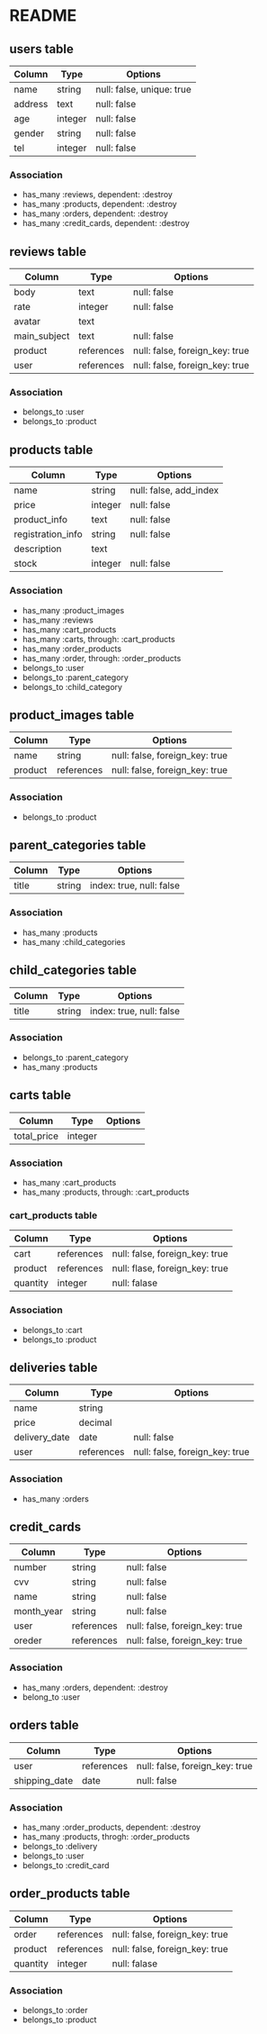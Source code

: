 # README

## users table

|Column|Type|Options|
|------|----|-------|
|name|string|null: false, unique: true|
|address|text|null: false|
|age|integer|null: false|
|gender|string|null: false|
|tel|integer|null: false|


### Association
- has_many :reviews, dependent: :destroy
- has_many :products, dependent: :destroy
- has_many :orders, dependent: :destroy
- has_many :credit_cards, dependent: :destroy


## reviews table
|Column|Type|Options|
|------|----|-------|
|body|text|null: false|
|rate|integer|null: false|
|avatar|text|
|main_subject|text|null: false|
|product|references|null: false, foreign_key: true|
|user|references|null: false, foreign_key: true|


### Association
- belongs_to :user
- belongs_to :product


## products table
|Column|Type|Options|
|------|----|-------|
|name|string|null: false, add_index|
|price|integer|null: false|
|product_info|text|null: false|
|registration_info|string|null: false|
|description|text|
|stock|integer|null: false|


### Association
- has_many :product_images
- has_many :reviews
- has_many :cart_products
- has_many :carts, through: :cart_products
- has_many :order_products
- has_many :order, through: :order_products
- belongs_to :user
- belongs_to :parent_category
- belongs_to :child_category


## product_images table
|Column|Type|Options|
|------|----|-------|
|name|string|null: false, foreign_key: true|
|product|references|null: false, foreign_key: true|


### Association
- belongs_to :product


## parent_categories table
|Column|Type|Options|
|------|----|-------|
|title|string|index: true, null: false|


### Association
- has_many :products
- has_many :child_categories


## child_categories table
|Column|Type|Options|
|------|----|-------|
|title|string|index: true, null: false|


### Association
- belongs_to :parent_category
- has_many :products


## carts table
|Column|Type|Options|
|------|----|-------|
|total_price|integer|


### Association
- has_many :cart_products
- has_many :products, through: :cart_products


### cart_products table
|Column|Type|Options|
|------|----|-------|
|cart|references|null: false, foreign_key: true|
|product|references|null: flase, foreign_key: true|
|quantity|integer|null: falase|


### Association
- belongs_to :cart
- belongs_to :product


## deliveries table
|Column|Type|Options|
|------|----|-------|
|name|string|
|price|decimal|
|delivery_date|date|null: false|
|user|references|null: false, foreign_key: true|


### Association
- has_many :orders


## credit_cards
|Column|Type|Options|
|------|----|-------|
|number|string|null: false|
|cvv|string|null: false|
|name|string|null: false|
|month_year|string|null: false|
|user|references|null: false, foreign_key: true|
|oreder|references|null: false, foreign_key: true|


### Association
- has_many :orders, dependent: :destroy
- belong_to :user


## orders table
|Column|Type|Options|
|------|----|-------|
|user|references|null: false, foreign_key: true|
|shipping_date|date|null: false|


### Association
- has_many :order_products, dependent: :destroy
- has_many :products, throgh: :order_products
- belongs_to :delivery
- belongs_to :user
- belongs_to :credit_card


## order_products table
|Column|Type|Options|
|------|----|-------|
|order|references|null: false, foreign_key: true|
|product|references|null: false, foreign_key: true|
|quantity|integer|null: falase|


### Association
- belongs_to :order
- belongs_to :product
